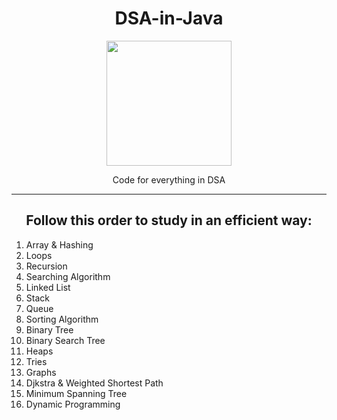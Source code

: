 <h1 align="center">DSA-in-Java</h1>

<p align="center">
  <img src="https://www.batoi.com/pub/assets/2021/04/01/bfs-animation.gif" width="200">
</p>

<p align = "center">Code for everything in DSA</p>

---

<h2 style="text-align: center;"><b>Follow this order to study in an efficient way:</b></h2>

 
1. Array & Hashing
2. Loops
3. Recursion
4. Searching Algorithm
5. Linked List
6. Stack
7. Queue
8. Sorting Algorithm
9. Binary Tree
10. Binary Search Tree
11. Heaps
12. Tries
13. Graphs
14. Djkstra & Weighted Shortest Path
15. Minimum Spanning Tree
16. Dynamic Programming
